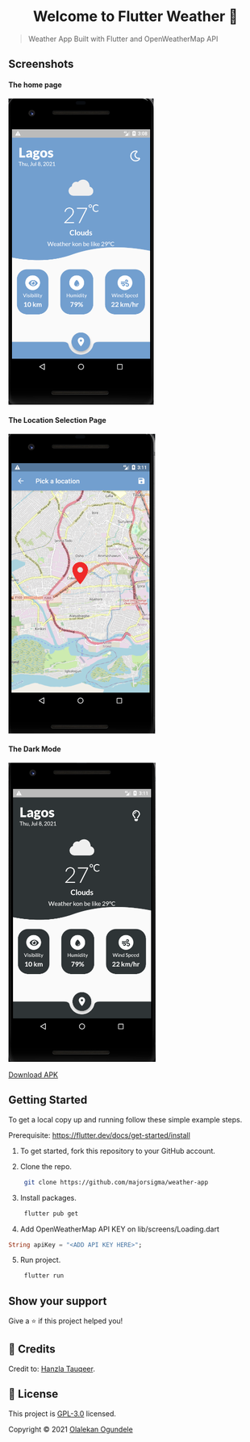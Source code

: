 <h1 align="center">Welcome to Flutter Weather 👋</h1>

> Weather App Built with Flutter and OpenWeatherMap API

## Screenshots

#### The home page 
![The home Page](screenshots/home_page.png)

#### The Location Selection Page
![Location Selection Page](screenshots/map_page.png)

#### The Dark Mode
![Dark Mode](screenshots/dark_mode.png)

[Download APK](https://github.com/1hanzla100/flutter-weather/releases)

## Getting Started

To get a local copy up and running follow these simple example steps.

Prerequisite: https://flutter.dev/docs/get-started/install

1. To get started, fork this repository to your GitHub account.

2. Clone the repo.
    ```sh
     git clone https://github.com/majorsigma/weather-app
    ```
3. Install packages.
    ```sh
     flutter pub get
    ```
4. Add OpenWeatherMap API KEY on lib/screens/Loading.dart
  ```dart
  String apiKey = "<ADD API KEY HERE>";
  ```

5. Run project.
    ```sh
     flutter run
    ```
    
## Show your support

Give a ⭐️ if this project helped you!

## 📝 Credits

Credit to: [Hanzla Tauqeer](https://github.com/1hanzla100).<br />

## 📝 License

This project is [GPL-3.0](https://github.com/majorsigma/weather-app) licensed.<br />

Copyright © 2021 [Olalekan Ogundele](https://github.com/majorsigma)
